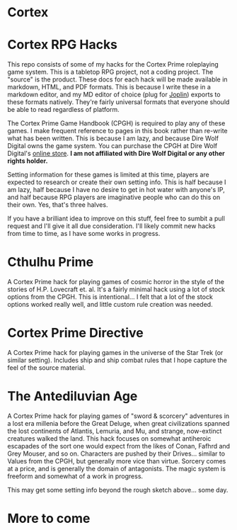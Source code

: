 # Cortex

# Cortex RPG Hacks

This repo consists of some of my hacks for the Cortex Prime roleplaying game system. This is a tabletop RPG project, not a coding project. The "source" is the product. These docs for each hack will be made available in markdown, HTML, and PDF formats. This is because I write these in a markdown editor, and my MD editor of choice (plug for [Joplin](https://github.com/laurent22/joplin)) exports to these formats natively. They're fairly universal formats that everyone should be able to read regardless of platform.

The Cortex Prime Game Handbook (CPGH) is required to play any of these games. I make frequent reference to pages in this book rather than re-write what has been written. This is because I am lazy, and because Dire Wolf Digital owns the game system. You can purchase the CPGH at Dire Wolf Digital's [online store](https://shop.direwolfdigital.com/collections/rpg). **I am not affiliated with Dire Wolf Digital or any other rights holder.** 

Setting information for these games is limited at this time, players are expected to research or create their own setting info. This is half because I am lazy, half because I have no desire to get in hot water with anyone's IP, and half because RPG players are imaginative people who can do this on their own. Yes, that's three halves.

If you have a brilliant idea to improve on this stuff, feel free to sumbit a pull request and I'll give it all due consideration. I'll likely commit new hacks from time to time, as I have some works in progress.

# Cthulhu Prime
A Cortex Prime hack for playing games of cosmic horror in the style of the stories of H.P. Lovecraft et. al. It's a fairly minimal hack using a lot of stock options from the CPGH. This is intentional... I felt that a lot of the stock options worked really well, and little custom rule creation was needed.

# Cortex Prime Directive
A Cortex Prime hack for playing games in the universe of the Star Trek (or similar setting). Includes ship and ship combat rules that I hope capture the feel of the source material.

# The Antediluvian Age
A Cortex Prime hack for playing games of "sword & scorcery" adventures in a lost era millenia before the Great Deluge, when great civilizations spanned the lost continents of Atlantis, Lemuria, and Mu, and strange, now-extinct creatures walked the land. This hack focuses on somewhat antiheroic escapades of the sort one would expect from the likes of Conan, Fafhrd and Grey Mouser, and so on. Characters are pushed by their Drives... similar to Values from the CPGH, but generally more vice than virtue. Sorcery comes at a price, and is generally the domain of antagonists. The magic system is freeform and somewhat of a work in progress.

This may get some setting info beyond the rough sketch above... some day.

# More to come
